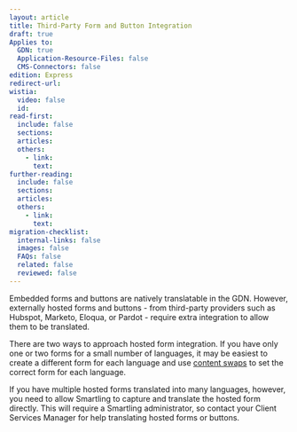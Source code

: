 ```yaml
---
layout: article
title: Third-Party Form and Button Integration
draft: true
Applies to:
  GDN: true
  Application-Resource-Files: false
  CMS-Connectors: false
edition: Express
redirect-url:
wistia:
  video: false
  id:
read-first:
  include: false
  sections:
  articles:
  others:
    - link:
      text:
further-reading:
  include: false
  sections:
  articles:
  others:
    - link:
      text:
migration-checklist:
  internal-links: false
  images: false
  FAQs: false
  related: false
  reviewed: false
---
```



Embedded forms and buttons are natively translatable in the GDN. However, externally hosted forms and buttons - from third-party providers such as Hubspot, Marketo, Eloqua, or Pardot - require extra integration to allow them to be translated.

There are two ways to approach hosted form integration. If you have only one or two forms for a small number of languages, it may be easiest to create a different form for each language and use [content swaps]() to set the correct form for each language.

If you have multiple hosted forms translated into many languages, however, you need to allow Smartling to capture and translate the hosted form directly. This will require a Smartling administrator, so contact your Client Services Manager for help translating hosted forms or buttons.